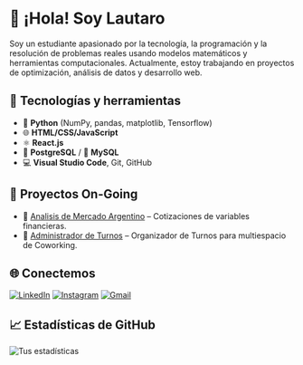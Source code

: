 # 👋 ¡Hola! Soy Lautaro

Soy un estudiante apasionado por la tecnología, la programación y la resolución de problemas reales usando modelos matemáticos y herramientas computacionales. Actualmente, estoy trabajando en proyectos de optimización, análisis de datos y desarrollo web.

## 🚀 Tecnologías y herramientas

- 🐍 **Python** (NumPy, pandas, matplotlib, Tensorflow)
- 🌐 **HTML/CSS/JavaScript**
- ⚛️ **React.js**
- 🐘 **PostgreSQL** / 🐬 **MySQL**
- 💻 **Visual Studio Code**, Git, GitHub

## 📌 Proyectos On-Going

- 🔧 [Analisis de Mercado Argentino](https://github.com/LautaroSanz/MKT-ANALISYS) – Cotizaciones de variables financieras.
- 🧪 [Administrador de Turnos](https://github.com/LautaroSanz/Turnos_django) – Organizador de Turnos para multiespacio de Coworking.

## 🌐 Conectemos

[![LinkedIn](https://img.shields.io/badge/LinkedIn-0077B5?style=for-the-badge&logo=linkedin&logoColor=white)](https://www.linkedin.com/in/lautaro-sanz-a612b9336)
[![Instagram](https://img.shields.io/badge/Instagram-E4405F?style=for-the-badge&logo=instagram&logoColor=white)](https://www.instagram.com/lautaasanzz2)
[![Gmail](https://img.shields.io/badge/Gmail-D14836?style=for-the-badge&logo=gmail&logoColor=white)](mailto:lautarosanzrs@hotmail.com)

## 📈 Estadísticas de GitHub

![Tus estadísticas](https://github-readme-stats.vercel.app/api?username=LautaroSanz&show_icons=true&theme=radical)

